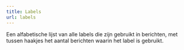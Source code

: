 ```yaml
---
title: Labels
url: labels
---
```

Een alfabetische lijst van alle labels die zijn gebruikt in berichten, met tussen haakjes het aantal berichten waarin het label is gebruikt.
